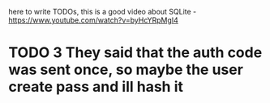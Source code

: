 here to write TODOs,
this is a good video about SQLite - https://www.youtube.com/watch?v=byHcYRpMgI4

# TODO 3 They said that the auth code was sent once, so maybe the user create pass and ill hash it

